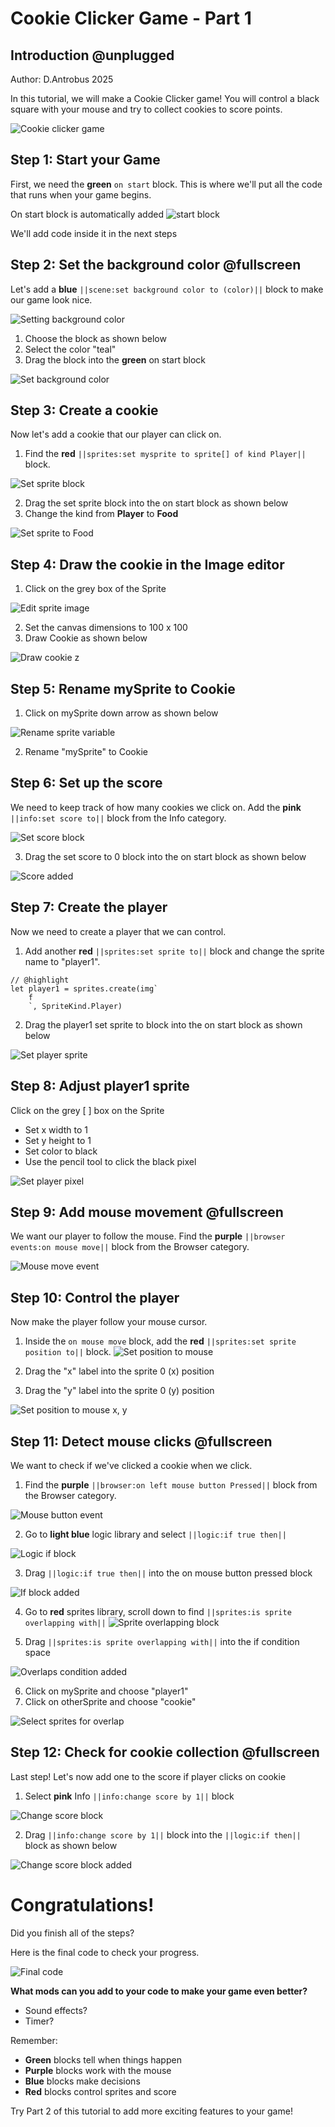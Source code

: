 # Cookie Clicker Game - Part 1

## Introduction @unplugged
Author:
D.Antrobus 2025

In this tutorial, we will make a Cookie Clicker game! You will control a black square with your mouse and try to collect cookies to score points.

![Cookie clicker game](https://raw.githubusercontent.com/ictadg1/makecode-tutorial-images/refs/heads/main/clicker/cookie-part1-preview.png)


## Step 1: Start your Game
First, we need the **green** `on start` block. This is where we'll put all the code that runs when your game begins.

On start block is automatically added
![start block](https://raw.githubusercontent.com/ictadg1/makecode-tutorial-images/refs/heads/main/common/start-block.png)

We'll add code inside it in the next steps

## Step 2: Set the background color @fullscreen

Let's add a **blue** `||scene:set background color to (color)||` block to make our game look nice.

![Setting background color](https://raw.githubusercontent.com/ictadg1/makecode-tutorial-images/refs/heads/main/common/set-background.png)

1. Choose the block as shown below
2. Select the color "teal"
3. Drag the block into the **green** on start block 

![Set background color](https://raw.githubusercontent.com/ictadg1/makecode-tutorial-images/refs/heads/main/clicker/cookie-background-color.png)

## Step 3: Create a cookie 
Now let's add a cookie that our player can click on. 

1. Find the **red** `||sprites:set mysprite to sprite[] of kind Player||` block.

![Set sprite block](https://raw.githubusercontent.com/ictadg1/makecode-tutorial-images/refs/heads/main/common/set-sprite.png)

2. Drag the set sprite block into the on start block as shown below
3. Change the kind from **Player** to **Food**

![Set sprite to Food](https://raw.githubusercontent.com/ictadg1/makecode-tutorial-images/refs/heads/main/clicker/cookie-sprite-food.png)

## Step 4: Draw the cookie in the Image editor

1. Click on the grey box of the Sprite

![Edit sprite image](https://raw.githubusercontent.com/ictadg1/makecode-tutorial-images/refs/heads/main/common/edit-sprite.png)

2. Set the canvas dimensions to 100 x 100 
3. Draw Cookie as shown below

![Draw cookie](https://raw.githubusercontent.com/ictadg1/makecode-tutorial-images/refs/heads/main/clicker/cookie-draw-sprite.png)
z
## Step 5: Rename mySprite to Cookie

1. Click on mySprite down arrow as shown below

![Rename sprite variable](https://raw.githubusercontent.com/ictadg1/makecode-tutorial-images/refs/heads/main/common/rename-variable.png)

2. Rename "mySprite" to Cookie

## Step 6: Set up the score 

We need to keep track of how many cookies we click on. Add the **pink** `||info:set score to||` block from the Info category.

![Set score block](https://raw.githubusercontent.com/ictadg1/makecode-tutorial-images/refs/heads/main/common/set-score.png)

3. Drag the set score to 0 block into the on start block as shown below

![Score added](https://raw.githubusercontent.com/ictadg1/makecode-tutorial-images/refs/heads/main/clicker/cookie-score-added.png)

## Step 7: Create the player

Now we need to create a player that we can control. 

1. Add another **red** `||sprites:set sprite to||` block and change the sprite name to "player1".
```block
// @highlight
let player1 = sprites.create(img`
    f 
    `, SpriteKind.Player)
```

2. Drag the player1 set sprite to block into the on start block as shown below 

![Set player sprite](https://raw.githubusercontent.com/ictadg1/makecode-tutorial-images/refs/heads/main/clicker/cookie-set-player.png)

## Step 8: Adjust player1 sprite

Click on the grey [ ] box on the Sprite
- Set x width to 1
- Set y height to 1
- Set color to black
- Use the pencil tool to click the black pixel

![Set player pixel](https://raw.githubusercontent.com/ictadg1/makecode-tutorial-images/refs/heads/main/clicker/cookie-player-pixel.png)

## Step 9: Add mouse movement @fullscreen

We want our player to follow the mouse. Find the **purple** `||browser events:on mouse move||` block from the Browser category.

![Mouse move event](https://raw.githubusercontent.com/ictadg1/makecode-tutorial-images/refs/heads/main/common/mouse-move.png)

## Step 10: Control the player

Now make the player follow your mouse cursor. 
1. Inside the `on mouse move` block, add the **red** `||sprites:set sprite position to||` block.
![Set position to mouse](https://raw.githubusercontent.com/ictadg1/makecode-tutorial-images/refs/heads/main/common/set-position.png)

2. Drag the "x" label into the sprite 0 (x) position
3. Drag the "y" label into the sprite 0 (y) position 

![Set position to mouse x, y](https://raw.githubusercontent.com/ictadg1/makecode-tutorial-images/refs/heads/main/clicker/cookie-set-position.gif)

## Step 11: Detect mouse clicks @fullscreen

We want to check if we've clicked a cookie when we click. 

1. Find the **purple** `||browser:on left mouse button Pressed||` block from the Browser category.

![Mouse button event](https://raw.githubusercontent.com/ictadg1/makecode-tutorial-images/refs/heads/main/common/mouse-button.png)

2. Go to **light blue** logic library and select `||logic:if true then||`

![Logic if block](https://raw.githubusercontent.com/ictadg1/makecode-tutorial-images/refs/heads/main/common/logic-if.png)

3. Drag `||logic:if true then||` into the on mouse button pressed block

![If block added](https://raw.githubusercontent.com/ictadg1/makecode-tutorial-images/refs/heads/main/clicker/cookie-if-added.png)

4. Go to **red** sprites library, scroll down to find `||sprites:is sprite overlapping with||`
![Sprite overlapping block](https://raw.githubusercontent.com/ictadg1/makecode-tutorial-images/refs/heads/main/clicker/cookie-sprite-overlaps.png)

5. Drag `||sprites:is sprite overlapping with||` into the if condition space

![Overlaps condition added](https://raw.githubusercontent.com/ictadg1/makecode-tutorial-images/refs/heads/main/common/overlaps-added.png)

6. Click on mySprite and choose "player1"
7. Click on otherSprite and choose "cookie"

![Select sprites for overlap](https://raw.githubusercontent.com/ictadg1/makecode-tutorial-images/refs/heads/main/clicker/cookie-select-sprites.png)

## Step 12: Check for cookie collection @fullscreen

Last step! Let's now add one to the score if player clicks on cookie

1. Select **pink** Info `||info:change score by 1||` block

![Change score block](https://raw.githubusercontent.com/ictadg1/makecode-tutorial-images/refs/heads/main/common/change-score.png)

2. Drag `||info:change score by 1||` block into the `||logic:if then||` block as shown below

![Change score block added](https://raw.githubusercontent.com/ictadg1/makecode-tutorial-images/refs/heads/main/clicker/cookie-change-score-added.png)

# Congratulations!

Did you finish all of the steps?

Here is the final code to check your progress.

![Final code](https://raw.githubusercontent.com/ictadg1/makecode-tutorial-images/refs/heads/main/clicker/cookie-part1-final.png)

**What mods can you add to your code to make your game even better?**

- Sound effects?
- Timer?

Remember:
* **Green** blocks tell when things happen
* **Purple** blocks work with the mouse
* **Blue** blocks make decisions
* **Red** blocks control sprites and score

Try Part 2 of this tutorial to add more exciting features to your game!